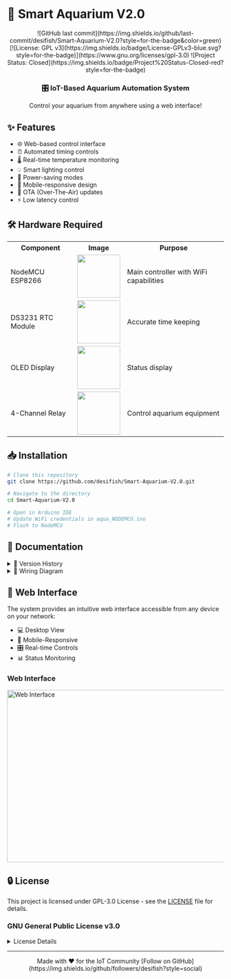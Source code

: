 # 🌊 Smart Aquarium V2.0 

<div align="center">
![GitHub last commit](https://img.shields.io/github/last-commit/desifish/Smart-Aquarium-V2.0?style=for-the-badge&color=green)
[![License: GPL v3](https://img.shields.io/badge/License-GPLv3-blue.svg?style=for-the-badge)](https://www.gnu.org/licenses/gpl-3.0)
![Project Status: Closed](https://img.shields.io/badge/Project%20Status-Closed-red?style=for-the-badge)

<h3>🎛️ IoT-Based Aquarium Automation System</h3>
<p>Control your aquarium from anywhere using a web interface!</p>
</div>

## ✨ Features

- 🌐 Web-based control interface 
- ⏰ Automated timing controls
- 🌡️ Real-time temperature monitoring
- 💡 Smart lighting control
- 🔄 Power-saving modes
- 📱 Mobile-responsive design
- 🔄 OTA (Over-The-Air) updates
- ⚡ Low latency control

## 🛠️ Hardware Required

<table align="center">
<tr>
<th>Component</th>
<th>Image</th>
<th>Purpose</th>
</tr>
<tr>
<td>NodeMCU ESP8266</td>
<td><img src="https://m.media-amazon.com/images/I/51lIrI5vnQL.jpg" width="100"></td>
<td>Main controller with WiFi capabilities</td>
</tr>
<tr>
<td>DS3231 RTC Module</td>
<td><img src="https://m.media-amazon.com/images/I/41RP9FjC+jL.jpg" width="100"></td>
<td>Accurate time keeping</td>
</tr>
<tr>
<td>OLED Display</td>
<td><img src="https://www.electronicscomp.com/image/cache/catalog/13-inch-i2c-iic-oled-display-module-4pin-white-800x800.jpg" width="100"></td>
<td>Status display</td>
</tr>
<tr>
<td>4-Channel Relay</td>
<td><img src="https://m.media-amazon.com/images/I/71TWos73PrL._SL1100_.jpg" width="100"></td>
<td>Control aquarium equipment</td>
</tr>
</table>

## 📥 Installation

```bash
# Clone this repository
git clone https://github.com/desifish/Smart-Aquarium-V2.0.git

# Navigate to the directory
cd Smart-Aquarium-V2.0

# Open in Arduino IDE
# Update WiFi credentials in aqua_NODEMCU.ino
# Flash to NodeMCU
```

## 📝 Documentation

<details>
<summary>📌 Version History</summary>

- v1.12 - Added Power Saver Mode
- v1.11 - Updated UI with customizable timers
- v1.10 - Added auto-start relay feature
- v1.9 - Added web-based time updates
- v1.8 - Added Auto/Manual Control
</details>

<details>
<summary>🔌 Wiring Diagram</summary>

```
NodeMCU ESP8266 -> OLED Display
D1 -> SCL
D2 -> SDA
3.3V -> VCC
GND -> GND

NodeMCU ESP8266 -> DS3231
D1 -> SCL
D2 -> SDA
3.3V -> VCC
GND -> GND

NodeMCU ESP8266 -> 4 Channel Relay
D0 -> IN1
D6 -> IN2
D7 -> IN3
D5 -> IN4
5V -> VCC
GND -> GND
```

</details>

## 📱 Web Interface

The system provides an intuitive web interface accessible from any device on your network:

- 💻 Desktop View
- 📱 Mobile-Responsive
- 🎛️ Real-time Controls
- 📊 Status Monitoring

### Web Interface
<img src="https://github.com/aniket-patra/aqua_NODEMCU/blob/main/aa.jpg" alt="Web Interface" width="800" height="400">

## 🔒 License

This project is licensed under GPL-3.0 License - see the [LICENSE](LICENSE) file for details.

### GNU General Public License v3.0

<details>
<summary>License Details</summary>

Permissions:
- ✅ Commercial use
- ✅ Modification
- ✅ Distribution
- ✅ Patent use
- ✅ Private use

Conditions:
- 📝 License and copyright notice
- 📄 State changes
- 📦 Disclose source
- 📜 Same license

Limitations:
- ❌ Liability
- ❌ Warranty

</details>

---

<div align="center">Made with ❤️ for the IoT Community [Follow on GitHub](https://img.shields.io/github/followers/desifish?style=social)</div>

